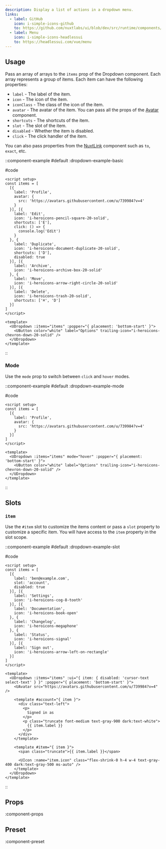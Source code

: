 ```yaml
---
description: Display a list of actions in a dropdown menu.
links:
  - label: GitHub
    icon: i-simple-icons-github
    to: https://github.com/nuxtlabs/ui/blob/dev/src/runtime/components/elements/Dropdown.vue
  - label: Menu
    icon: i-simple-icons-headlessui
    to: https://headlessui.com/vue/menu
---
```


## Usage

Pass an array of arrays to the `items` prop of the Dropdown component. Each array represents a group of items. Each item can have the following properties:

- `label` - The label of the item.
- `icon` - The icon of the item.
- `iconClass` - The class of the icon of the item.
- `avatar` - The avatar of the item. You can pass all the props of the [Avatar](/elements/avatar) component.
- `shortcuts` - The shortcuts of the item.
- `slot` - The slot of the item.
- `disabled` - Whether the item is disabled.
- `click` - The click handler of the item.

You can also pass properties from the [NuxtLink](https://nuxt.com/docs/api/components/nuxt-link#props) component such as `to`, `exact`, etc.

::component-example
#default
:dropdown-example-basic

#code
```vue
<script setup>
const items = [
  [{
    label: 'Profile',
    avatar: {
      src: 'https://avatars.githubusercontent.com/u/739984?v=4'
    }
  }], [{
    label: 'Edit',
    icon: 'i-heroicons-pencil-square-20-solid',
    shortcuts: ['E'],
    click: () => {
      console.log('Edit')
    }
  }, {
    label: 'Duplicate',
    icon: 'i-heroicons-document-duplicate-20-solid',
    shortcuts: ['D'],
    disabled: true
  }], [{
    label: 'Archive',
    icon: 'i-heroicons-archive-box-20-solid'
  }, {
    label: 'Move',
    icon: 'i-heroicons-arrow-right-circle-20-solid'
  }], [{
    label: 'Delete',
    icon: 'i-heroicons-trash-20-solid',
    shortcuts: ['⌘', 'D']
  }]
]
</script>

<template>
  <UDropdown :items="items" :popper="{ placement: 'bottom-start' }">
    <UButton color="white" label="Options" trailing-icon="i-heroicons-chevron-down-20-solid" />
  </UDropdown>
</template>
```
::

### Mode

Use the `mode` prop to switch between `click` and `hover` modes.

::component-example
#default
:dropdown-example-mode

#code
```vue
<script setup>
const items = [
  [{
    label: 'Profile',
    avatar: {
      src: 'https://avatars.githubusercontent.com/u/739984?v=4'
    }
  }]
]
</script>

<template>
  <UDropdown :items="items" mode="hover" :popper="{ placement: 'bottom-start' }">
    <UButton color="white" label="Options" trailing-icon="i-heroicons-chevron-down-20-solid" />
  </UDropdown>
</template>
```
::

## Slots

### `item`

Use the `#item` slot to customize the items content or pass a `slot` property to customize a specific item. You will have access to the `item` property in the slot scope.

::component-example
#default
:dropdown-example-slot

#code
```vue
<script setup>
const items = [
  [{
    label: 'ben@example.com',
    slot: 'account',
    disabled: true
  }], [{
    label: 'Settings',
    icon: 'i-heroicons-cog-8-tooth'
  }], [{
    label: 'Documentation',
    icon: 'i-heroicons-book-open'
  }, {
    label: 'Changelog',
    icon: 'i-heroicons-megaphone'
  }, {
    label: 'Status',
    icon: 'i-heroicons-signal'
  }], [{
    label: 'Sign out',
    icon: 'i-heroicons-arrow-left-on-rectangle'
  }]
]
</script>

<template>
  <UDropdown :items="items" :ui="{ item: { disabled: 'cursor-text select-text' } }" :popper="{ placement: 'bottom-start' }">
    <UAvatar src="https://avatars.githubusercontent.com/u/739984?v=4" />

    <template #account="{ item }">
      <div class="text-left">
        <p>
          Signed in as
        </p>
        <p class="truncate font-medium text-gray-900 dark:text-white">
          {{ item.label }}
        </p>
      </div>
    </template>

    <template #item="{ item }">
      <span class="truncate">{{ item.label }}</span>

      <UIcon :name="item.icon" class="flex-shrink-0 h-4 w-4 text-gray-400 dark:text-gray-500 ms-auto" />
    </template>
  </UDropdown>
</template>
```
::

## Props

:component-props

## Preset

:component-preset
